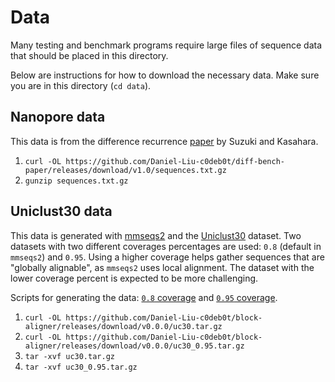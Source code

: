# Data
Many testing and benchmark programs require large files of sequence data
that should be placed in this directory.

Below are instructions for how to download the necessary data. Make sure
you are in this directory (`cd data`).

## Nanopore data
This data is from the difference recurrence [paper](https://bmcbioinformatics.biomedcentral.com/articles/10.1186/s12859-018-2014-8)
by Suzuki and Kasahara.

1. `curl -OL https://github.com/Daniel-Liu-c0deb0t/diff-bench-paper/releases/download/v1.0/sequences.txt.gz`
2. `gunzip sequences.txt.gz`

## Uniclust30 data
This data is generated with [mmseqs2](https://github.com/soedinglab/MMseqs2)
and the [Uniclust30](https://uniclust.mmseqs.com/) dataset.
Two datasets with two different coverages percentages are used: `0.8`
(default in `mmseqs2`) and `0.95`. Using a higher coverage helps gather
sequences that are "globally alignable", as `mmseqs2` uses local alignment.
The dataset with the lower coverage percent is expected to be more challenging.

Scripts for generating the data: [`0.8` coverage](uc30_pairwise_aln.sh)
and [`0.95` coverage](uc30_0.95_pairwise_aln.sh).

1. `curl -OL https://github.com/Daniel-Liu-c0deb0t/block-aligner/releases/download/v0.0.0/uc30.tar.gz`
2. `curl -OL https://github.com/Daniel-Liu-c0deb0t/block-aligner/releases/download/v0.0.0/uc30_0.95.tar.gz`
3. `tar -xvf uc30.tar.gz`
4. `tar -xvf uc30_0.95.tar.gz`
